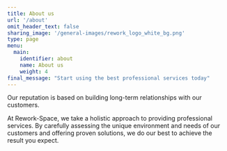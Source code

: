 ```yaml
---
title: About us
url: '/about'
omit_header_text: false
sharing_image: '/general-images/rework_logo_white_bg.png'
type: page
menu:
  main:
    identifier: about
    name: About us
    weight: 4
final_message: "Start using the best professional services today"
---
```


Our reputation is based on building long-term relationships with our customers.

At Rework-Space, we take a holistic approach to providing professional services. By carefully assessing the unique 
environment and needs of our customers and offering proven solutions, we do our best to achieve the result you expect.
